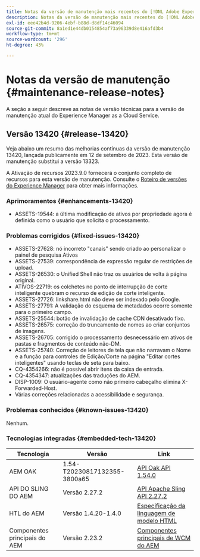 ```yaml
---
title: Notas da versão de manutenção mais recentes do [!DNL Adobe Experience Manager] as a Cloud Service.
description: Notas da versão de manutenção mais recentes do [!DNL Adobe Experience Manager] as a Cloud Service.
exl-id: eee42b4d-9206-4ebf-b88d-d8df14c46094
source-git-commit: 8a1ed1e44db0154854af73a96339d8e416afd3b4
workflow-type: tm+mt
source-wordcount: '296'
ht-degree: 43%

---
```


# Notas da versão de manutenção {#maintenance-release-notes}

A seção a seguir descreve as notas de versão técnicas para a versão de manutenção atual do Experience Manager as a Cloud Service.

## Versão 13420 {#release-13420}

Veja abaixo um resumo das melhorias contínuas da versão de manutenção 13420, lançada publicamente em 12 de setembro de 2023. Esta versão de manutenção substitui a versão 13323.

A Ativação de recursos 2023.9.0 fornecerá o conjunto completo de recursos para esta versão de manutenção. Consulte o [Roteiro de versões do Experience Manager](https://experienceleague.adobe.com/docs/experience-manager-release-information/aem-release-updates/update-releases-roadmap.html?lang=pt-BR) para obter mais informações.

### Aprimoramentos {#enhancements-13420}

- ASSETS-19544: a última modificação de ativos por propriedade agora é definida como o usuário que solicita o processamento.

### Problemas corrigidos {#fixed-issues-13420}

- ASSETS-27628: nó incorreto &quot;canais&quot; sendo criado ao personalizar o painel de pesquisa Ativos
- ASSETS-27539: correspondência de expressão regular de restrições de upload.
- ASSETS-26530: o Unified Shell não traz os usuários de volta à página original.
- ATIVOS-22719: os colchetes no ponto de interrupção de corte inteligente quebram o recurso de edição de corte inteligente.
- ASSETS-27726: linkshare.html não deve ser indexado pelo Google.
- ASSETS-27791: A validação do esquema de metadados ocorre somente para o primeiro campo.
- ASSETS-25544: botão de invalidação de cache CDN desativado fixo.
- ASSETS-26575: correção do truncamento de nomes ao criar conjuntos de imagens.
- ASSETS-26705: corrigido o processamento desnecessário em ativos de pastas e fragmentos de conteúdo não-DM.
- ASSETS-25740: Correção de leitores de tela que não narravam o Nome e a função para controles de Edição/Corte na página &quot;Editar cortes inteligentes&quot; usando teclas de seta para baixo.
- CQ-4354266: não é possível abrir itens da caixa de entrada.
- CQ-4354347: atualizações das traduções do AEM.
- DISP-1009: O usuário-agente como não primeiro cabeçalho elimina X-Forwarded-Host.
- Várias correções relacionadas a acessibilidade e segurança.

### Problemas conhecidos {#known-issues-13420}

Nenhum.

### Tecnologias integradas {#embedded-tech-13420}

| Tecnologia | Versão | Link |
|---|---|---|
| AEM OAK | 1.54-T20230817132355-3800a65 | [API Oak API 1.54.0](https://www.javadoc.io/doc/org.apache.jackrabbit/oak-api/1.54.0/index.html) |
| API DO SLING DO AEM | Versão 2.27.2 | [API Apache Sling API 2.27.2](https://www.javadoc.io/doc/org.apache.sling/org.apache.sling.api/latest/index.html) |
| HTL do AEM | Versão 1.4.20-1.4.0 | [Especificação da linguagem de modelo HTML](https://github.com/adobe/htl-spec) |
| Componentes principais do AEM | Versão 2.23.2 | [Componentes principais de WCM do AEM](https://github.com/adobe/aem-core-wcm-components) |
